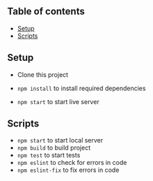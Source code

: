 ## Table of contents

- [Setup](#setup)
- [Scripts](#scripts)

## Setup

- Clone this project

- `npm install` to install required dependencies
- `npm start` to start live server

## Scripts

- `npm start` to start local server
- `npm build` to build project
- `npm test` to start tests
- `npm eslint` to check for errors in code
- `npm eslint-fix` to fix errors in code
